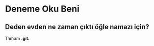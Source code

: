 Deneme Oku Beni
======================
Deden evden ne zaman çıktı öğle namazı için?
---------------------
Tamam **.git.**
